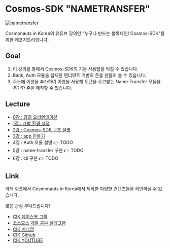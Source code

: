 # Cosmos-SDK "NAMETRANSFER"
![nametransfer](https://user-images.githubusercontent.com/38656725/50320461-c9cfd500-050f-11e9-834d-8bdf352ea84f.png)

Cosmonauts in Korea의 유튜브 강의인 "누구나 만드는 블록체인! Cosmos-SDK"를 위한 레포지토리입니다.
## Goal
1. 이 강의를 통해서 Cosmos-SDK의 기본 사용법을 익힐 수 있습니다.
2. Bank, Auth 모듈을 탑재한 텐더민트 기반의 존을 만들어 볼 수 있습니다. 
3. 주소에 이름을 추가하여 이름을 사용해 토큰을 주고받는 Name-Transfer 모듈을 추가한 존을 제작할 수 있습니다.

## Lecture
- [0강  : 강의 오리엔테이션](https://www.youtube.com/watch?v=OEkMCRK-VkU) 
- [1강 : 개발 환경 설정](https://www.youtube.com/watch?v=R7ClOBiAQDM)
- [2강 : Cosmos-SDK 구조 설명](https://www.youtube.com/watch?v=l1dSpL21ptE)
- [3강 : app 만들기](https://www.youtube.com/watch?v=rGP3T27SorA)
- 4강 : Auth 모듈 설명 👉 TODO
- 5강 : name-transfer 구현 👉  TODO
- 6강 : cli 구현 👉  TODO

## Link
아래 링크에서 Cosmonauts in Korea에서 제작한 다양한 컨텐츠들을 확인하실 수 있습니다.  

많은 관심 부탁드립니다!

- [CIK 페이스북 그룹](https://www.facebook.com/CosmosDev/)
- [코스모스 개발 공부 텔레그램](https://t.me/joinchat/DE3DmA-mF0Yz1U5fPkopiA)
- [CIK 미디엄](https://medium.com/cosmonauts-in-korea)
- [CIK Github](https://github.com/CIK-project)
- [CIK YOUTUBE](https://www.youtube.com/channel/UCNWrN3aEMT4TzK9Vj_2c3pQ)